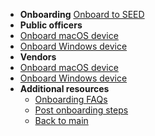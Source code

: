 - **Onboarding**
[Onboard to SEED](onboard-device/onboard-device-to-seed.md)
- **Public officers**
- [Onboard macOS device](onboard-device/mac-os)
- [Onboard Windows device](onboard-device/windows)
- **Vendors**
- [Onboard macOS device](onboard-device/macos-vendor-onboarding)
- [Onboard Windows device](onboard-device/windows-vendor-onboarding)
- **Additional resources**
  - [Onboarding FAQs](faqs/common-onboarding-issues.md)
  - [Post onboarding steps](post-onboarding-instructions/post-onboarding-steps-and-verification)
  - [Back to main](/)


<!--
- [Onboard](onboard-device/onboard-device-to-seed)-->